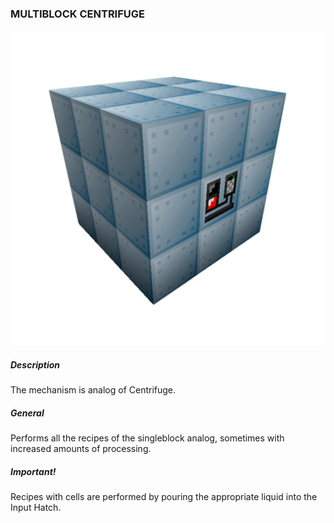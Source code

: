 ### MULTIBLOCK CENTRIFUGE

![LOGO](media/gregtech/CENTRIFUGE.png)

##### Description

The mechanism is analog of Centrifuge.

##### General

Performs all the recipes of the singleblock analog, sometimes with increased amounts of processing.

##### Important!

Recipes with cells are performed by pouring the appropriate liquid into the Input Hatch.
